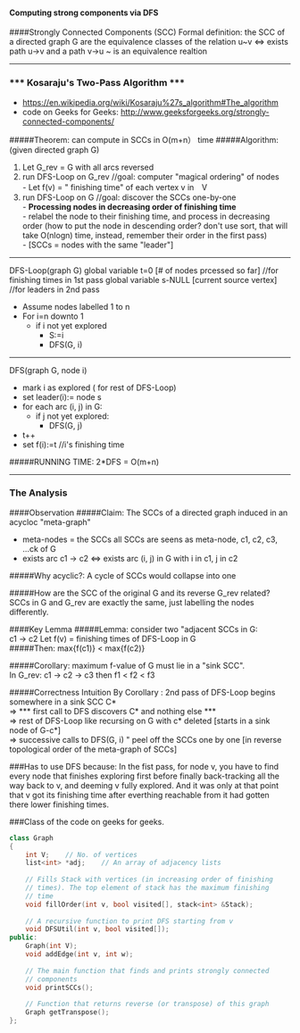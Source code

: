 #### Computing strong components via DFS
####Strongly Connected Components (SCC)
Formal definition: the SCC of a directed graph G are the equivalence classes of the relation u~v <=> exists path u->v and a path v->u
~ is an equivalence realtion

---
###    ***        Kosaraju's Two-Pass Algorithm    ***
- https://en.wikipedia.org/wiki/Kosaraju%27s_algorithm#The_algorithm  
- code on Geeks for Geeks: http://www.geeksforgeeks.org/strongly-connected-components/


#####Theorem: can compute in SCCs in O(m+n） time
#####Algorithm: (given directed graph G)
1. Let G_rev = G with all arcs reversed
2. run DFS-Loop on G_rev         //goal: computer "magical ordering" of nodes   
       - Let f(v) = " finishing time" of each vertex v in　V
3. run DFS-Loop on G              //goal: discover the SCCs one-by-one  
        - **Processing nodes in decreasing order of finishing time**     
        - relabel the node to their finishing time, and process in decreasing order (how to put the node in descending order?                     don't use sort, that will take O(nlogn) time, instead, remember their order in the first pass)  
        - [SCCs = nodes with the same "leader"] 
    
---
DFS-Loop(graph G)
global variable t=0
[# of nodes prcessed so far] //for finishing times in 1st pass
global variable s-NULL
[current source vertex]  //for leaders in 2nd pass
- Assume nodes labelled 1 to n
- For i=n downto 1
  - if i not yet explored
      - S:=i
      - DFS(G, i)
      
---      
DFS(graph G, node i)
- mark i as explored ( for rest of DFS-Loop)
- set leader(i):= node s
- for each arc (i, j) in G:
  - if j not yet explored:
      - DFS(G, j)
- t++
- set f(i):=t //i's finishing time


#####RUNNING TIME: 2*DFS = O(m+n)

---
### The Analysis   
####Observation
#####Claim:
The SCCs of a directed graph induced in an acycloc "meta-graph"
- meta-nodes = the SCCs            all SCCs are seens as meta-node,  c1, c2, c3, ...ck of G    
- exists arc c1 -> c2 <=> exists arc (i, j) in G with i in c1, j in c2  

#####Why acyclic?: 
    A cycle of SCCs would collapse into one

#####How are the SCC of the original G and its reverse G_rev related?
    SCCs in G and G_rev are exactly the same, just labelling the nodes differently.

####Key Lemma
#####Lemma:
    consider two "adjacent SCCs in G:  
    c1 -> c2
    Let f(v) = finishing times of DFS-Loop in G  
#####Then: max{f(c1)} < max{f(c2)}  

#####Corollary: maximum f-value of G must lie in a "sink SCC".   
     In G_rev: c1 -> c2 -> c3   then f1 < f2 < f3


#####Correctness Intuition
    By Corollary : 2nd pass of DFS-Loop begins somewhere in a sink SCC C*  
    =>  *** first call to DFS discovers C* and nothing else ***    
    => rest of DFS-Loop like recursing on G with c* deleted  [starts in a sink node of G-c*]  
    => successive calls to DFS(G, i) " peel off the SCCs one by one [in reverse topological order of the meta-graph of SCCs]

###Has to use DFS because:
    In the fist pass, for node v, you have to find every node that finishes exploring first 
    before finally back-tracking all the way back to v, and deeming v fully explored. 
    And it was only at that point that v got its finishing time after everthing reachable
    from it had gotten there lower finishing times.



###Class of the code on geeks for geeks.
```c++
class Graph
{
    int V;    // No. of vertices
    list<int> *adj;    // An array of adjacency lists
 
    // Fills Stack with vertices (in increasing order of finishing
    // times). The top element of stack has the maximum finishing 
    // time
    void fillOrder(int v, bool visited[], stack<int> &Stack);
 
    // A recursive function to print DFS starting from v
    void DFSUtil(int v, bool visited[]);
public:
    Graph(int V);
    void addEdge(int v, int w);
 
    // The main function that finds and prints strongly connected
    // components
    void printSCCs();
 
    // Function that returns reverse (or transpose) of this graph
    Graph getTranspose();
};
```

